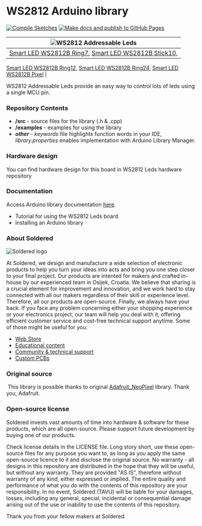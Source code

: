 # WS2812 Arduino library

[![Compile Sketches](http://github-actions.40ants.com/e-radionicacom/Soldered-WS2812-Smart-Leds-Arduino-Library/matrix.svg?branch=dev&only=Compile%20Sketches)](https://github.com/e-radionicacom/Soldered-WS2812-Smart-Leds-Arduino-Library/actions/workflows/compile_test.yml)
[![Make docs and publish to GitHub Pages](https://github.com/e-radionicacom/Soldered-WS2812-Smart-Leds-Arduino-Library/actions/workflows/make_docs.yml/badge.svg?branch=dev)](https://github.com/e-radionicacom/Soldered-WS2812-Smart-Leds-Arduino-Library/actions/workflows/make_docs.yml)

| ![WS2812 Addressable Leds](https://upload.wikimedia.org/wikipedia/commons/8/8f/Example_image.svg) |
| :-----------------------------------------------------------------------------------------------: |
| [Smart LED WS2812B Ring7](https://www.solde.red/333055), [Smart LED WS2812B Stick10](https://www.solde.red/333056), 
   [Smart LED WS2812B Ring12](https://www.solde.red/333070), [Smart LED WS2812B Ring24](https://www.solde.red/333101), 
  [Smart LED WS2812B Pixel](https://www.solde.red/333054)                                           |


WS2812 Addressable Leds provide an easy way to control lots of leds using a single MCU pin.

### Repository Contents
- **/src** - source files for the library (.h & .cpp)
- **/examples** - examples for using the library
- ***other*** - *keywords* file highlights function words in your IDE, *library.properties* enables implementation with Arduino Library Manager.

### Hardware design
You can find hardware design for this board in WS2812 Leds hardware repository

### Documentation

Access Arduino library documentation [here](https://github.com/e-radionicacom/Soldered-WS2812-Smart-Leds-Arduino-Library).

- Tutorial for using the WS2812 Leds board
- Installing an Arduino library

### About Soldered
![Soldered logo](https://raw.githubusercontent.com/e-radionicacom/Soldered-WS2812-Smart-Leds-Arduino-Library/dev/extras/Logo%20horizontal-2.svg)

At Soldered, we design and manufacture a wide selection of electronic products to help you turn your ideas into acts and bring you one step closer to your final project. Our products are intented for makers and crafted in-house by our experienced team in Osijek, Croatia. We believe that sharing is a crucial element for improvement and innovation, and we work hard to stay connected with all our makers regardless of their skill or experience level. Therefore, all our products are open-source. Finally, we always have your back. If you face any problem concerning either your shopping experience or your electronics project, our team will help you deal with it, offering efficient customer service and cost-free technical support anytime. Some of those might be useful for you:

- [Web Store](https://www.soldered.com)
- [Educational content](https://learn.soldered.com)
- [Community & technical support](https://community.soldered.com)
- [Custom PCBs](https://pcb.soldered.com)


### Original source
​
This library is possible thanks to original [Adafruit_NeoPixel](https://github.com/adafruit/Adafruit_NeoPixel) library. Thank you, Adafruit. 


### Open-source license
Soldered invests vast amounts of time into hardware & software for these products, which are all open-source. Please support future development by buying one of our products. 

Check license details in the LICENSE file. Long story short, use these open-source files for any purpose you want to, as long as you apply the same open-source licence to it and disclose the original source. No warranty - all designs in this repository are distributed in the hope that they will be useful, but without any warranty. They are provided "AS IS", therefore without warranty of any kind, either expressed or implied. The entire quality and performance of what you do with the contents of this repository are your responsibility. In no event, Soldered (TAVU) will be liable for your damages, losses, including any general, special, incidental or consequential damage arising out of the use or inability to use the contents of this repository. 

Thank you from your fellow makers at Soldered.

